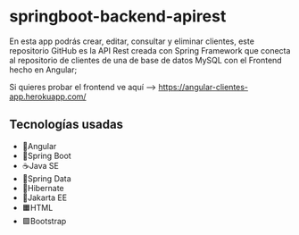 # springboot-backend-apirest

En esta app podrás crear, editar, consultar y eliminar clientes, 
este repositorio GitHub es la API Rest creada con Spring Framework que conecta al repositorio de clientes
de una de base de datos MySQL con el Frontend hecho en Angular; 

Si quieres probar el frontend ve aquí --> https://angular-clientes-app.herokuapp.com/

## Tecnologías usadas

* 📐Angular
* 🍃Spring Boot
* ☕Java SE
* 🧾Spring Data
* 💾Hibernate
* 💼Jakarta EE
* 🟧HTML
* 🟪Bootstrap
